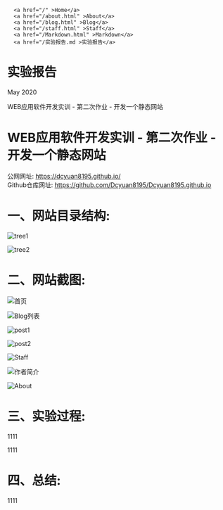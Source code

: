<!doctype html>
<html>
  <head>
    <meta charset="utf-8">
    <title>实验报告</title>
    <link rel="stylesheet" href="/assets/css/styles.css">
  </head>
  <body>
    <nav>
    
      <a href="/" >Home</a>
      <a href="/about.html" >About</a>
      <a href="/blog.html" >Blog</a>
      <a href="/staff.html" >Staff</a>
      <a href="/Markdown.html" >Markdown</a>
      <a href="/实验报告.md >实验报告</a>
  </nav>
    <h1>实验报告</h1>

<p>
    May 2020
  
</p>

<p>WEB应用软件开发实训 - 第二次作业 - 开发一个静态网站</p>

<h1 id="web应用软件开发实训---第二次作业---开发一个静态网站">WEB应用软件开发实训 - 第二次作业 - 开发一个静态网站</h1>

<p>公网网址: <a href="https://dcyuan8195.github.io/">https://dcyuan8195.github.io/</a><br />
Github仓库网址: <a href="https://github.com/Dcyuan8195/Dcyuan8195.github.io">https://github.com/Dcyuan8195/Dcyuan8195.github.io</a></p>

<h1 id="一网站目录结构">一、网站目录结构:</h1>

<p><img src="../../../img/tree1.png" alt="tree1" /></p>

<p><img src="../../../img/tree2.png" alt="tree2" /></p>

<h1 id="二网站截图">二、网站截图:</h1>

<p><img src="../../../首页.png" alt="首页" /></p>

<p><img src="../../../Blog.png" alt="Blog列表" /></p>

<p><img src="../../../post1.png" alt="post1" /></p>

<p><img src="../../../post2.png" alt="post2" /></p>

<p><img src="../../../Staff.png" alt="Staff" /></p>

<p><img src="../../../作者简介.png" alt="作者简介" /></p>

<p><img src="../../../About.png" alt="About" /></p>

<h1 id="三实验过程">三、实验过程:</h1>

<p>1111</p>

<p>1111</p>

<h1 id="四总结">四、总结:</h1>

<p>1111</p>

  </body>
</html>